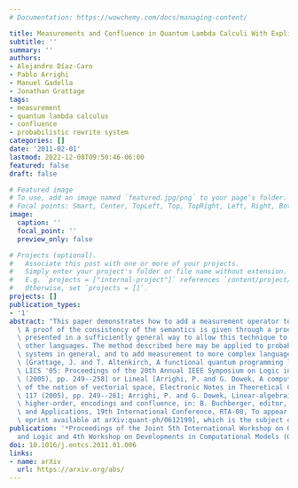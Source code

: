 ```yaml
---
# Documentation: https://wowchemy.com/docs/managing-content/

title: Measurements and Confluence in Quantum Lambda Calculi With Explicit Qubits
subtitle: ''
summary: ''
authors:
- Alejandro Díaz-Caro
- Pablo Arrighi
- Manuel Gadella
- Jonathan Grattage
tags:
- measurement
- quantum lambda calculus
- confluence
- probabilistic rewrite system
categories: []
date: '2011-02-01'
lastmod: 2022-12-08T09:50:46-06:00
featured: false
draft: false

# Featured image
# To use, add an image named `featured.jpg/png` to your page's folder.
# Focal points: Smart, Center, TopLeft, Top, TopRight, Left, Right, BottomLeft, Bottom, BottomRight.
image:
  caption: ''
  focal_point: ''
  preview_only: false

# Projects (optional).
#   Associate this post with one or more of your projects.
#   Simply enter your project's folder or file name without extension.
#   E.g. `projects = ["internal-project"]` references `content/project/deep-learning/index.md`.
#   Otherwise, set `projects = []`.
projects: []
publication_types:
- '1'
abstract: "This paper demonstrates how to add a measurement operator to quantum λ-calculi.\
  \ A proof of the consistency of the semantics is given through a proof of confluence\
  \ presented in a sufficiently general way to allow this technique to be used for\
  \ other languages. The method described here may be applied to probabilistic rewrite\
  \ systems in general, and to add measurement to more complex languages such as QML\
  \ [Grattage, J. and T. Altenkirch, A functional quantum programming language, in:\
  \ LICS '05: Proceedings of the 20th Annual IEEE Symposium on Logic in Computer Science\
  \ (2005), pp. 249--258] or Lineal [Arrighi, P. and G. Dowek, A computational definition\
  \ of the notion of vectorial space, Electronic Notes in Theoretical Computer Science\
  \ 117 (2005), pp. 249--261; Arrighi, P. and G. Dowek, Linear-algebraic lambda-calculus:\
  \ higher-order, encodings and confluence, in: B. Buchberger, editor, Term Rewriting\
  \ and Applications, 19th International Conference, RTA-08, To appear in LNCS (2008),\
  \ eprint available at arXiv:quant-ph/0612199], which is the subject of further research."
publication: '*Proceedings of the Joint 5th International Workshop on Quantum Physics
  and Logic and 4th Workshop on Developments in Computational Models (QPL/DCM 2008)*'
doi: 10.1016/j.entcs.2011.01.006
links:
- name: arXiv
  url: https://arxiv.org/abs/
---
```

